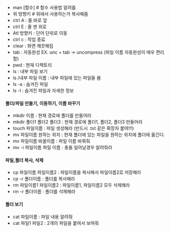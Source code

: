* man [함수]   # 함수 사용법 알려줌
* 위 방향키       # 위에서 사용하는거 복사해줌
* ctrl A : 줄 바로 앞
* ctrl E : 줄 맨 위로
* Atl 방향키 : 단어 단위로 이동
* ctrl c : 작업 종료
* clear : 화면 깨끗해짐
* tab : 자동완성   EX. unc + tab -> uncompress  (파일 이름 자동완성이 매우 편리함)
* pwd : 현재 디렉토리
* ls : 내부 파일 보기
* ls /내부 파일 이름 : 내부 파일에 있는 파일들 봄
* ls -a : 숨겨진 파일
* ls -l : 숨겨진 파일과 자세한 정보


#### 폴더/파일 만들기, 이동하기, 이름 바꾸기
* mkdir 이름 : 현재 경로에 폴더를 만들어라
* mkdir 폴더1 폴더2 폴더3 : 현재 경로에 폴더1, 폴더2, 폴더3 만들어라
* touch 파일이름 : 파일 생성해라 (반드시 .txt 같은 확장자 붙여!!!)
* mv 파일이름 원하는 위치 : 현재 폴더에 있는 파일을 원하는 위치에 폴더에 옮긴다.
* mv 파일이름 바꿀이름 : 파일 이름 바꿔줘
* mv -i 파일이름 파일 이름 : 충돌 일어날경우 알려줘라

#### 파일,폴더 복사, 삭제
* cp 파일이름 파일이름2 : 파일이름을 복사해서 파일이름2로 저장해라
* cp -r 폴더이름 : 폴더를 복사해라
* rm 파일이름1 파일이름2 : 파일이름1, 파일이름2 모두 삭제해라
* rm -r 폴더이름 : 폴더를 삭제해라


#### 폴더 보기
* cat  파일이름  : 파일 내용 알려줘
* cat 파일1 파일2 : 2개의 파일을 붙여서 보여줘
